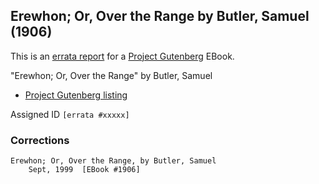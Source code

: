 ## Erewhon; Or, Over the Range by Butler, Samuel (1906)

This is an [errata report][1] for a [Project Gutenberg][2] EBook.

[1]: https://www.gutenberg.org/help/errata.html
[2]: https://www.gutenberg.org

"Erewhon; Or, Over the Range" by Butler, Samuel

- [Project Gutenberg listing][3]


[3]: https://www.gutenberg.org/ebooks/1906


Assigned ID `[errata #xxxxx]`

### Corrections

```
Erewhon; Or, Over the Range, by Butler, Samuel
    Sept, 1999  [EBook #1906]


```
